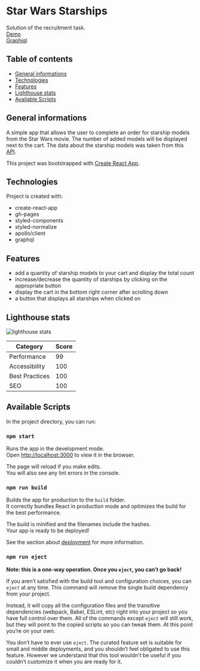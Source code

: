 # Star Wars Starships

Solution of the recruitment task. \
[Demo](https://stolar-code.github.io/star-wars-starships/) \
[Graphiql](https://graphql.org/swapi-graphql)

## Table of contents

- [General informations](#general-informations)
- [Technologies](#technologies)
- [Features](#features)
- [Lighthouse stats](#lighthouse-stats)
- [Available Scripts](#available-scripts)

## General informations

A simple app that allows the user to complete an order for starship models from the Star Wars movie.
The number of added models will be displayed next to the cart.
The data about the starship models was taken from this [API](https://swapi-graphql.netlify.app/.netlify/functions/index).

This project was bootstrapped with [Create React App](https://github.com/facebook/create-react-app).

## Technologies

Project is created with:

- create-react-app
- gh-pages
- styled-components
- styled-normalize
- apollo/client
- graphql

## Features

- add a quantity of starship models to your cart and display the total count
- increase/decrease the quantity of starships by clicking on the appropriate button
- display the cart in the bottom right corner after scrolling down
- a button that displays all starships when clicked on

## Lighthouse stats

![lighthouse stats](https://i.ibb.co/C6Q9pLZ/lighthouse-Stats.png 'lighthouse stats')

| Category       | Score |
| -------------- | ----- |
| Performance    | 99    |
| Accessibility  | 100   |
| Best Practices | 100   |
| SEO            | 100   |

## Available Scripts

In the project directory, you can run:

### `npm start`

Runs the app in the development mode.\
Open [http://localhost:3000](http://localhost:3000) to view it in the browser.

The page will reload if you make edits.\
You will also see any lint errors in the console.

### `npm run build`

Builds the app for production to the `build` folder.\
It correctly bundles React in production mode and optimizes the build for the best performance.

The build is minified and the filenames include the hashes.\
Your app is ready to be deployed!

See the section about [deployment](https://facebook.github.io/create-react-app/docs/deployment) for more information.

### `npm run eject`

**Note: this is a one-way operation. Once you `eject`, you can’t go back!**

If you aren’t satisfied with the build tool and configuration choices, you can `eject` at any time. This command will remove the single build dependency from your project.

Instead, it will copy all the configuration files and the transitive dependencies (webpack, Babel, ESLint, etc) right into your project so you have full control over them. All of the commands except `eject` will still work, but they will point to the copied scripts so you can tweak them. At this point you’re on your own.

You don’t have to ever use `eject`. The curated feature set is suitable for small and middle deployments, and you shouldn’t feel obligated to use this feature. However we understand that this tool wouldn’t be useful if you couldn’t customize it when you are ready for it.

